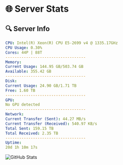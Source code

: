 # 🌐 Server Stats
## 🔍 Server Info
```yaml
CPU: Intel(R) Xeon(R) CPU E5-2699 v4 @ 1335.17GHz
CPU Usage: 0.30%
Cores: 44P | 88T
-----------------------------------
Memory:
Current Usage: 144.95 GB/503.74 GB
Available: 355.42 GB
-----------------------------------
Disk:
Current Usage: 24.90 GB/1.71 TB
Free: 1.60 TB
-----------------------------------
GPU:
No GPU detected
-----------------------------------
Network:
Current Transfer (Sent): 44.27 MB/s
Current Transfer (Received): 540.97 KB/s
Total Sent: 159.15 TB
Total Received: 2.35 TB
-----------------------------------
Uptime:
20d 1h 10m 17s
```
![GitHub Stats](https://img.shields.io/badge/Updated-2025-02-27_23:53:35-blue)